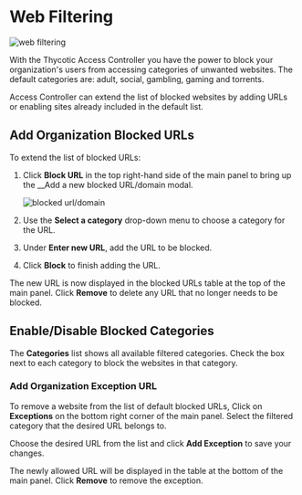 [title]: # (Web Filtering)
[tags]: # (thycotic access control)
[priority]: # (4)
# Web Filtering

![web filtering](images/web-filter.png "Web filtering page")

With the Thycotic Access Controller you have the power to block your organization's users from accessing categories of unwanted websites. The default categories are: adult, social, gambling, gaming and torrents.

Access Controller can extend the list of blocked websites by adding URLs or enabling sites already included in the default list.

## Add Organization Blocked URLs

To extend the list of blocked URLs:

1. Click __Block URL__ in the top right-hand side of the main panel to bring up the __Add a new blocked URL/domain modal.

   ![blocked url/domain](images/blocked-url.png "Add new blocked URL/domain")
1. Use the __Select a category__ drop-down menu to choose a category for the URL.
1. Under __Enter new URL__, add the URL to be blocked.
1. Click __Block__ to finish adding the URL.

The new URL is now displayed in the blocked URLs table at the top of the main panel. Click __Remove__ to delete any URL that no longer needs to be blocked.

## Enable/Disable Blocked Categories

The __Categories__ list shows all available filtered categories. Check the box next to each category to block the websites in that category.
<!--
![TODO](images/blocked-cat.png "Blocked content categories") -->

### Add Organization Exception URL

To remove a website from the list of default blocked URLs, Click on __Exceptions__ on the bottom right corner of the main panel. Select the filtered category that the desired URL belongs to.
<!--
![TODO](images/new-url-ex.png "Add exception URL") -->

 Choose the desired URL from the list and click __Add Exception__ to save your changes.

The newly allowed URL will be displayed in the table at the bottom of the main panel. Click __Remove__ to remove the exception.
